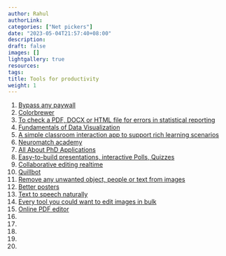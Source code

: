 ```yaml
---
author: Rahul
authorLink: 
categories: ["Net pickers"]
date: "2023-05-04T21:57:40+08:00"
description: 
draft: false
images: []
lightgallery: true
resources:
tags:
title: Tools for productivity
weight: 1
---
```


1. [Bypass any paywall](https://12ft.io/)
2. [Colorbrewer](https://colorbrewer2.org/#type=qualitative&scheme=Set1&n=5)
3. [To check a PDF, DOCX or HTML file for errors in statistical reporting](https://michelenuijten.shinyapps.io/statcheck-web/)
4. [Fundamentals of Data Visualization](https://clauswilke.com/dataviz/)
5. [A simple classroom interaction app to support rich learning scenarios](https://speakup.info/)
6. [Neuromatch academy](https://academy.neuromatch.io/about)
7. [All About PhD Applications](https://lucy-lai.com/blog/gradapps)
8. [Easy-to-build presentations, interactive Polls, Quizzes](https://www.mentimeter.com/)
9. [Collaborative editing realtime](https://etherpad.org/)
10. [Quillbot](https://quillbot.com/)
11. [Remove any unwanted object, people or text from images](https://cleanup.pictures/)
12. [Better posters](https://betterposters.blogspot.com/)
13. [Text to speech naturally](https://www.naturalreaders.com/online/)
14. [Every tool you could want to edit images in bulk](https://www.iloveimg.com/)
15. [Online PDF editor](https://www.sejda.com/pdf-editor)
16. []()
17. []()
18. []()
19. []()
20. []()

